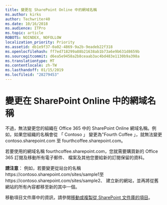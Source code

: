 ```yaml
---
title: 變更在 SharePoint Online 中的網域名稱
ms.author: kirks
author: Techwriter40
ms.date: 10/16/2018
ms.audience: ITPro
ms.topic: article
ROBOTS: NOINDEX, NOFOLLOW
localization_priority: Priority
ms.assetid: db1e9f37-0a02-4869-9a2b-9eadeb22f318
ms.openlocfilehash: ff7ed718299a88b21638ab1b73a6e9b631d8659b
ms.sourcegitcommit: d6ea5e9458a2b8ceaab3ac4bd483e1130b9a398a
ms.translationtype: MT
ms.contentlocale: zh-TW
ms.lasthandoff: 01/15/2019
ms.locfileid: "28279453"
---
```

# <a name="change-domain-name-in-sharepoint-online"></a>變更在 SharePoint Online 中的網域名稱

不過，無法變更您的組織在 Office 365 中的 SharePoint Online 網域名稱。例如，如果您組織的名稱會從 「 Contoso 」 變更為"Fourth Coffee 」，就無法變更 contoso.sharepoint.com 至 fourthcoffee.sharepoint.com。
  
若要使用的網域名稱 fourthcoffee.sharepoint.com，您就需要購買新的 Office 365 訂閱及移動所有電子郵件、 檔案及其他您要給新的訂閱保留的資料。
  
 **請注意**： 例如，若要變更從站台的名稱https://contoso.sharepoint.com/sites/sample1至https://contoso.sharepoint.com/sites/sample2、 建立新的網站，並再將從舊網站的所有內容都移至新的其中一個。 
  
移動項目文件庫中的資訊，請參閱[移動或複製從 SharePoint 文件庫的項目](https://go.microsoft.com/fwlink/?linkid=2025831)。
  

